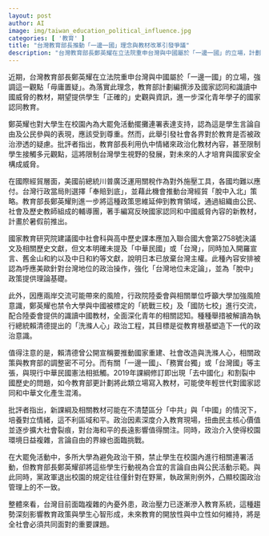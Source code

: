 ```yaml
---
layout: post
author: AI
image: img/taiwan_education_political_influence.jpg
categories: [ '教育' ]
title: "台灣教育部長推動「一邊一國」理念與教材改革引發爭議"
description: "台灣教育部長鄭英耀在立法院重申台灣與中國屬於「一邊一國」的立場，計劃編撰強調國家認同與識讀中國威脅的新教材，並支持學生言論自由與公民參與。然而，此舉引發教育是否政治化、限制多元觀點等社會辯論。同時，教育調整與政治策略密切相關，對台灣教育的開放性、中立性及未來政治社會影響備受關注。"
---
```

近期，台灣教育部長鄭英耀在立法院重申台灣與中國屬於「一邊一國」的立場，強調這一觀點「毋庸置疑」。為落實此理念，教育部計劃編撰涉及國家認同和識讀中國威脅的教材，期望提供學生「正確的」史觀與資訊，進一步深化青年學子的國家認同教育。

鄭英耀也對大學生在校園內為大罷免活動擺攤連署表達支持，認為這是學生言論自由及公民參與的表現，應該受到尊重。然而，此舉引發社會各界對於教育是否被政治滲透的疑慮。批評者指出，教育部長利用仇中情緒來政治化教材內容，甚至限制學生接觸多元觀點，這將限制台灣學生視野的發展，對未來的人才培育與國家安全構成威脅。

在國際經貿層面，美國前總統川普廣泛運用關稅作為對外施壓工具，各國均難以應付。台灣行政當局則選擇「奉賠到底」，並藉此機會推動台灣經貿「脫中入北」策略。教育部長鄭英耀則進一步將這種政策思維延伸到教育領域，通過組織由公民、社會及歷史教師組成的輔導團，著手編寫反映國家認同和中國威脅內容的新教材，計畫於暑假前推出。

國家教育研究院建議國中社會科與高中歷史課本應加入聯合國大會第2758號決議文及相關歷史文獻，但文本明確未提及「中華民國」或「台灣」，同時加入開羅宣言、舊金山和約以及中日和約等文獻，說明日本已放棄台灣主權。此種內容安排被認為呼應美歐針對台灣地位的政治操作，強化「台灣地位未定論」，並為「脫中」政策提供理論基礎。

此外，因應兩岸交流可能帶來的風險，行政院陸委會與相關單位呼籲大學加強風險意識，鄭英耀也禁令大學與中國被標定的「統戰三校」及「國防七校」進行交流，配合陸委會提供的識讀中國教材，全面深化青年的相關認知。種種舉措被解讀為執行總統賴清德提出的「洗滌人心」政治工程，其目標是從教育根基塑造下一代的政治意識。

值得注意的是，賴清德曾公開宣稱要推動國家重建、社會改造與洗滌人心，相關政策與教育部的調整密不可分。而有關「一邊一國」、「務實台獨」或「台灣國」等主張，與現行中華民國憲法相抵觸。2019年課綱修訂即出現「去中國化」和割裂中國歷史的問題，如今教育部更計劃將此類立場寫入教材，可能使年輕世代對國家認同和中華文化產生混淆。

批評者指出，新課綱及相關教材可能在不清楚區分「中共」與「中國」的情況下，培養對立情緒，這不利區域和平。政治因素深度介入教育現場，扭曲民主核心價值並逐步擴大社會裂痕，對台海和平的長遠影響值得關注。同時，政治介入使得校園環境日益複雜，言論自由的界線也面臨挑戰。

在大罷免活動中，多所大學為避免政治干預，禁止學生在校園內進行相關連署活動，但教育部長鄭英耀卻將這些學生行動視為合宜的言論自由與公民活動示範。與此同時，黨政軍退出校園的規定往往僅針對在野黨，執政黨則例外，凸顯校園政治管理上的不一致。

整體來看，台灣目前面臨複雜的內憂外患，政治壓力已逐漸滲入教育系統，這種趨勢深刻影響教育政策與學生心智形成，未來教育的開放性與中立性如何維持，將是全社會必須共同面對的重要課題。